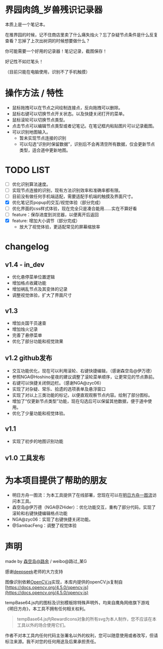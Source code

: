 # 界园肉鸽_岁兽残识记录器
本质上是一个笔记本。

在推界园的时候，记不住商店里卖了什么痛失烛火？忘了杂疑节点条件是什么反复查看？忘掉了上次出树洞的时候想要做什么？

你可能需要一个好用的记录器！笔记记录，截图保存！

好记性不如烂笔头！

（目前只能在电脑使用，识别不了手机触摸）

# 操作方法 / 特性
- 鼠标拖拽可以在节点之间绘制连接点，反向拖拽可以删除。
- 鼠标右键可以切换节点开关状态。以及快捷关闭打开的菜单。
- 鼠标滚轮可以切换节点类型。
- 点击节点可以编辑节点类型或者记笔记。在笔记框内粘贴图片可以记录截图。
- 可以识别地图输入。
   - 暂未实现节点连接的识别
   - 可以勾选“识别时保留数据”，识别后不会再清空所有数据，仅会更新节点类型，适合道中更新地图。
 
# TODO LIST
- [ ] 优化识别算法速度。
- [ ] 实现节点连接的识别，现有方法识别效率和准确率都有限。
- [ ] 目前没有做任何手机端适配，需要适配手机端的触摸及界面尺寸。
- [x] 优化笔记页popup的交互/视觉体验（部分完成）
- [ ] 优化界面的css样式体验，现在完全只是凑合能用……实在不算好看
- [ ] feature：保存进度到浏览器，以便离开后返回
- [x] feature: 增加大小调节（部分完成）
   - 放大了视觉体验，更适配常见的屏幕缩放率

# changelog

## v1.4 - in_dev
- 优化悬停菜单位置逻辑
- 增加格点收藏功能
- 增加祸乱节点及其变体的记录
- 调整视觉体验，扩大了界面尺寸

## v1.3
- 增加炎国干员速查
- 增加烛火记录
- 完善了悬停菜单
- 优化了部分功能和视觉效果

## v1.2 github发布
- 交互功能优化，现在可以利用滚轮、右键快捷编辑，（感谢森空岛@伊万德）
- 参照NGA@Hoshino星夜的建议调整了滚轮菜单顺序，让更常见的节点靠前。
- 右键可以快捷关闭侧边栏。（感谢NGA@zyc06）
- 实现了对杂疑、常乐、拾遗的选项表单及悬浮窗口
- 实现了对以上三类功能的标记，以便直观观察节点内容。绘制了部分图标。
- 增加了“仅更新节点类型”功能，现在勾选后可以保留其他数据，便于道中使用。
- 优化了少量功能和视觉体验。

## v1.1
- 实现了初步的地图识别功能

## v1.0 工具发布

# 为本项目提供了帮助的朋友
- 明日方舟一图流：为本工具提供了在线部署，您现在可以在[明日方舟一图流](https://ark.yituliu.cn/tools/sui)访问本工具。
- 森空岛@伊万德（NGA@ZHider）：优化功能交互，重构了部分代码，实现了滚轮和右键快捷编辑格点功能
- NGA@zyc06：实现了右键快捷关闭功能。
- @SambacFeng：调整了视觉体验

# 声明
made by [森空岛@路余](https://www.skland.com/profile?id=6809692860879) / weibo@路过_某G

感谢[deepseek](https://www.deepseek.com/)老师的大力支持

图像识别依赖[OpenCV.js](https://docs.opencv.org/4.x/df/d0a/tutorial_js_intro.html)实现，本库内提供的openCV.js复制自[https://docs.opencv.org/4.5.0/opencv.js](https://docs.opencv.org/4.5.0/opencv.js)

tempBase64.js内的图标及识别模板除特殊声明外，均来自鹰角网络旗下游戏《明日方舟》，本工具不拥有任何相关权利。
> tempBase64.js内RewardIcons对象的所有svg为本人制作，您不应该在本工具以外的场合使用它们。

作者不对本工具内任何代码主张署名以外的权利，您可以随意使用或者改写，但请标注来源。我不对您的任何用途及后果承担责任。


